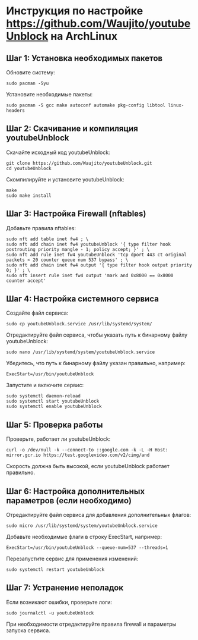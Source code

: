 # Инструкция по настройке https://github.com/Waujito/youtubeUnblock на ArchLinux
## Шаг 1: Установка необходимых пакетов
Обновите систему:
```
sudo pacman -Syu
```
Установите необходимые пакеты:
```
sudo pacman -S gcc make autoconf automake pkg-config libtool linux-headers
```
## Шаг 2: Скачивание и компиляция youtubeUnblock
Скачайте исходный код youtubeUnblock:
```
git clone https://github.com/Waujito/youtubeUnblock.git
cd youtubeUnblock
```
Скомпилируйте и установите youtubeUnblock:
```
make
sudo make install
```
## Шаг 3: Настройка Firewall (nftables)
Добавьте правила nftables:
```
sudo nft add table inet fw4 ; \
sudo nft add chain inet fw4 youtubeUnblock '{ type filter hook postrouting priority mangle - 1; policy accept; }' ; \
sudo nft add rule inet fw4 youtubeUnblock 'tcp dport 443 ct original packets < 20 counter queue num 537 bypass' ; \
sudo nft add chain inet fw4 output '{ type filter hook output priority 0; }' ; \
sudo nft insert rule inet fw4 output 'mark and 0x8000 == 0x8000 counter accept'
```
## Шаг 4: Настройка системного сервиса
Создайте файл сервиса:
```
sudo cp youtubeUnblock.service /usr/lib/systemd/system/
```
Отредактируйте файл сервиса, чтобы указать путь к бинарному файлу youtubeUnblock:
```
sudo nano /usr/lib/systemd/system/youtubeUnblock.service
```
Убедитесь, что путь к бинарному файлу указан правильно, например:
```
ExecStart=/usr/bin/youtubeUnblock
```
Запустите и включите сервис:
```
sudo systemctl daemon-reload
sudo systemctl start youtubeUnblock
sudo systemctl enable youtubeUnblock
```
## Шаг 5: Проверка работы
Проверьте, работает ли youtubeUnblock:
```
curl -o /dev/null -k --connect-to ::google.com -k -L -H Host: mirror.gcr.io https://test.googlevideo.com/v2/cimg/and
```
Скорость должна быть высокой, если youtubeUnblock работает правильно.
## Шаг 6: Настройка дополнительных параметров (если необходимо)
Отредактируйте файл сервиса для добавления дополнительных флагов:
```
sudo micro /usr/lib/systemd/system/youtubeUnblock.service
```
Добавьте необходимые флаги в строку ExecStart, например:
```
ExecStart=/usr/bin/youtubeUnblock --queue-num=537 --threads=1
```
Перезапустите сервис для применения изменений:
```
sudo systemctl restart youtubeUnblock
```
## Шаг 7: Устранение неполадок
Если возникают ошибки, проверьте логи:
```
sudo journalctl -u youtubeUnblock
```
При необходимости отредактируйте правила firewall и параметры запуска сервиса.
